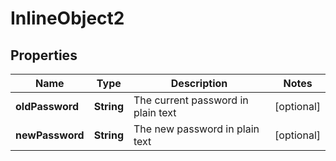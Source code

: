 

# InlineObject2

## Properties

Name | Type | Description | Notes
------------ | ------------- | ------------- | -------------
**oldPassword** | **String** | The current password in plain text |  [optional]
**newPassword** | **String** | The new password in plain text |  [optional]



